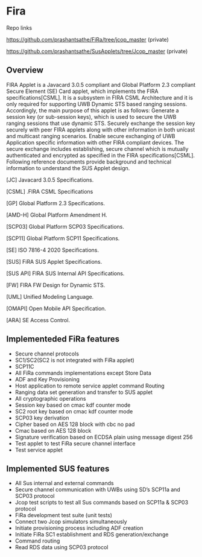 # Fira

Repo links

https://github.com/prashantsathe/FiRa/tree/jcop_master  (private)

https://github.com/prashantsathe/SusApplets/tree/Jcop_master (private)

## Overview

FIRA Applet is a Javacard 3.0.5 compliant and Global Platform 2.3 compliant Secure Element (SE) Card applet, which implements the FIRA specifications[CSML]. It is a subsystem in FIRA CSML Architecture and it is only required for supporting UWB Dynamic STS based ranging sessions. Accordingly, the main purpose of this applet is as follows:
Generate a session key (or sub-session keys), which is used to secure the UWB ranging sessions that use dynamic STS.
Securely exchange the session key securely with peer FIRA applets along with other information in both unicast and multicast ranging scenarios. 
Enable secure exchanging of UWB Application specific information with other FIRA compliant devices.
The secure exchange includes establishing, secure channel which is mutually authenticated and encrypted as specified in the FIRA specifications[CSML]. 
Following reference documents provide background and technical information to understand the SUS Applet design.


[JC]  Javacard 3.0.5 Specifications.

[CSML] .FIRA CSML Specifications

[GP] Global Platform 2.3 Specifications.

[AMD-H] Global Platform Amendment H.

[SCP03] Global Platform SCP03 Specifications.

[SCP11] Global Platform SCP11 Specifications.

[SE] ISO 7816-4 2020 Specifications.

[SUS] FiRA SUS Applet Specifications.

[SUS API] FIRA SUS Internal API Specifications. 

[FW] FIRA FW Design for Dynamic STS.

[UML] Unified Modeling Language.

[OMAPI] Open Mobile API Specification.

[ARA] SE Access Control.

## Implementeded FiRa features

* Secure channel protocols
* SC1/SC2(SC2 is not integrated with FiRa applet)
* SCP11C
* All FiRa commands implementations except Store Data
* ADF and Key Provisioning
* Host application to remote service applet command Routing
*  Ranging data set generation and transfer to SUS applet
* All cryptographic operations
* Session key based on cmac kdf counter mode
* SC2 root key based on cmac kdf counter mode
* SCP03 key derivation
* Cipher based on AES 128 block with cbc no pad
* Cmac based on AES 128 block
* Signature verification based on ECDSA plain using message digest 256
* Test applet to test FiRa secure channel interface
* Test service applet

## Implemented SUS features

* All Sus internal and external commands
* Secure channel communication with UWBs using SD’s SCP11a and SCP03 protocol
* Jcop test scripts to test all Sus commands based on SCP11a & SCP03 protocol
* FiRa development test suite (unit tests)
* Connect two Jcop simulators simultaneously
* Initiate provisioning process including ADF creation
* Initiate FiRa SC1 establishment and RDS generation/exchange
* Command routing
* Read RDS data using SCP03 protocol
